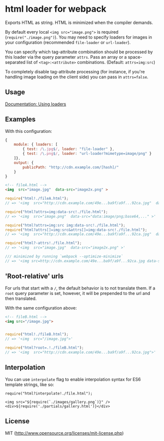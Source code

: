# html loader for webpack

Exports HTML as string. HTML is minimized when the compiler demands.

By default every local `<img src="image.png">` is required (`require("./image.png")`). You may need to specify loaders for images in your configuration (recommended `file-loader` or `url-loader`).

You can specify which tag-attribute combination should be processed by this loader via the query parameter `attrs`. Pass an array or a space-separated list of `<tag>:<attribute>` combinations. (Default: `attrs=img:src`)

To completely disable tag-attribute processing (for instance, if you're handling image loading on the client side) you can pass in `attrs=false`.

## Usage

[Documentation: Using loaders](http://webpack.github.io/docs/using-loaders.html)

## Examples

With this configuration:

``` javascript
{
	module: { loaders: [
		{ test: /\.jpg$/, loader: "file-loader" },
		{ test: /\.png$/, loader: "url-loader?mimetype=image/png" }
	]},
	output: {
		publicPath: "http://cdn.example.com/[hash]/"
	}
}
```

``` html
<!-- fileA.html -->
<img  src="image.jpg"  data-src="image2x.png" >
```

``` javascript
require("html!./fileA.html");
// => '<img  src="http://cdn.example.com/49e...ba9f/a9f...92ca.jpg"  data-src="image2x.png" >'

require("html?attrs=img:data-src!./file.html");
// => '<img  src="image.png"  data-src="data:image/png;base64,..." >'

require("html?attrs=img:src img:data-src!./file.html");
require("html?attrs[]=img:src&attrs[]=img:data-src!./file.html");
// => '<img  src="http://cdn.example.com/49e...ba9f/a9f...92ca.jpg"  data-src="data:image/png;base64,..." >'

require("html?-attrs!./file.html");
// => '<img  src="image.jpg"  data-src="image2x.png" >'

/// minimized by running `webpack --optimize-minimize`
// => '<img src=http://cdn.example.com/49e...ba9f/a9f...92ca.jpg data-src=data:image/png;base64,...>'

```

## 'Root-relative' urls

For urls that start with a `/`, the default behavior is to not translate them.
If a `root` query parameter is set, however, it will be prepended to the url
and then translated.

With the same configuration above:
``` html
<!-- fileB.html -->
<img src="/image.jpg">
```

``` javascript

require("html!./fileB.html");
// => '<img  src="/image.jpg">'

require("html?root=.!./fileB.html");
// => '<img  src="http://cdn.example.com/49e...ba9f/a9f...92ca.jpg">'

```

## Interpolation

You can use `interpolate` flag to enable interpolation syntax for ES6 template strings, like so:

```
require("html?interpolate!./file.html");
```

```
<img src="${require(`./images/gallery.png`)}" />
<div>${require('./partials/gallery.html')}</div>
```

## License

MIT (http://www.opensource.org/licenses/mit-license.php)
